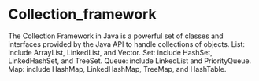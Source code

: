 # Collection_framework
 The Collection Framework in Java is a powerful set of classes and interfaces provided by the Java API to handle collections of objects.  List: include ArrayList, LinkedList, and Vector.  Set: include HashSet, LinkedHashSet, and TreeSet. Queue: include LinkedList and PriorityQueue. Map: include HashMap, LinkedHashMap, TreeMap, and HashTable.
